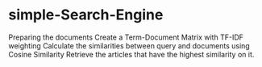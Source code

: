 # simple-Search-Engine
Preparing the documents Create a Term-Document Matrix with TF-IDF weighting Calculate the similarities between query and documents using Cosine Similarity Retrieve the articles that have the highest similarity on it.
